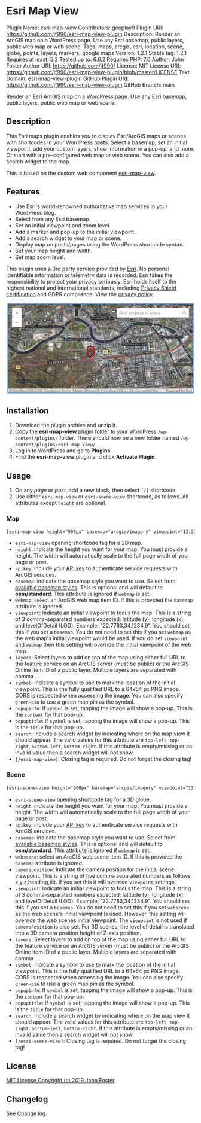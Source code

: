 # Esri Map View

Plugin Name:       esri-map-view
Contributors:      geoplay9
Plugin URI:        https://github.com/jf990/esri-map-view-plugin
Description:       Render an ArcGIS map on a WordPress page. Use any Esri basemap, public layers, public web map or web scene.
Tags:              maps, arcgis, esri, location, scene, globe, points, layers, markers, google maps
Version:           1.2.1
Stable tag:        1.2.1
Requires at least: 5.2
Tested up to:      6.6.2
Requires PHP:      7.0
Author:            John Foster
Author URI:        https://github.com/jf990/
License:           MIT
License URI:       https://github.com/jf990/esri-map-view-plugin/blob/master/LICENSE
Text Domain:       esri-map-view-plugin
GitHub Plugin URI: https://github.com/jf990/esri-map-view-plugin
GitHub Branch:     main

Render an Esri ArcGIS map on a WordPress page. Use any Esri basemap, public layers, public web map or web scene.

## Description

This Esri maps plugin enables you to display Esri/ArcGIS maps or scenes with shortcodes in your WordPress posts. Select a basemap, set an initial viewpoint, add your custom layers, show information in a pop-up, and more. Or start with a pre-configured web map or web scene. You can also add a search widget to the map.

This is based on the custom web component [esri-map-view](https://github.com/jf990/esri-map-component).

## Features

* Use Esri's world-renowned authoritative map services in your WordPress blog.
* Select from any Esri basemap.
* Set an initial viewpoint and zoom level.
* Add a marker and pop-up to the initial viewpoint.
* Add a search widget to your map or scene.
* Display map on posts/pages using the WordPress shortcode syntax.
* Set your map height and width.
* Set map zoom level.

This plugin uses a 3rd party service provided by [Esri](https://esri.com). No personal identifiable information or telemetry data is recorded. Esri takes the responsibility to protect your privacy seriously. Esri holds itself to the highest national and international standards, including [Privacy Shield certification](https://www.privacyshield.gov/participant?id=a2zt00000004EspAAE) and GDPR compliance. View the [privacy policy](https://www.esri.com/en-us/privacy/overview).

![Example image](./map-sample.png)

## Installation

1. Download the plugin archive and unzip it.
1. Copy the __esri-map-view__ plugin folder to your WordPress `/wp-content/plugins/` folder. There should now be a new folder named `/wp-content/plugins/esri-map-view/`.
1. Log in to WordPress and go to __Plugins__.
1. Find the __esri-map-view__ plugin and click __Activate Plugin__.

## Usage

1. On any _page_ or _post_, add a new block, then select `[/]` shortcode.
1. Use either `esri-map-view` or `esri-scene-view` shortcode, as follows. All attributes except `height` are optional.

### Map

```txt
[esri-map-view height="900px" basemap="arcgis/imagery" viewpoint="13.3761697,52.5166449,15" layers="d3e5c29f5e404aa4b2de29a9f0e37996" search="top-right" symbol="pin:red" symboloffset="0,0" popuptitle="Brandenburg Gate" popupinfo="This is a historic place you should visit" apikey="YOUR_API_KEY"][/esri-map-view]
```

* `esri-map-view` opening shortcode tag for a 2D map.
* `height`: indicate the height you want for your map. You must provide a height. The width will automatically scale to the full page width of your page or post.
* `apikey`: include your [API key](https://developers.arcgis.com/documentation/security-and-authentication/api-key-authentication/api-key-credentials/) to authenticate service requests with ArcGIS services.
* `basemap`: indicate the basemap style you want to use. Select from [available basemap styles](https://developers.arcgis.com/rest/basemap-styles/#arcgis-styles). This is optional and will default to __osm/standard__. This attribute is ignored if `webmap` is set.
* `webmap`: select an ArcGIS web map item ID. If this is provided the `basemap` attribute is ignored.
* `viewpoint`: Indicate an initial viewpoint to focus the map. This is a string of 3 comma-separated numbers expected: latitude (y), longitude (x), and levelOfDetail (LOD). Example: "22.7783,34.1234,9". You should set this if you set a `basemap`. You do not need to set this if you set `webmap` as the web map's initial viewpoint would be used. If you do set `viewpoint` and `webmap` then this setting will override the initial viewpoint of the web map.
* `layers`: Select layers to add on top of the map using either full URL to the feature service on an ArcGIS server (must be public) or the ArcGIS Online item ID of a public layer. Multiple layers are separated with comma `,`.
* `symbol`: Indicate a symbol to use to mark the location of the initial viewpoint. This is the fully qualified URL to a 64x64 px PNG image. CORS is respected when accessing the image. You can also specify `green-pin` to use a green map pin as the symbol.
* `popupinfo`: If `symbol` is set, tapping the image will show a pop-up. This is the `content` for that pop-up.
* `popuptitle`: If `symbol` is set, tapping the image will show a pop-up. This is the `title` for that pop-up.
* `search`: Include a search widget by indicating where on the map view it should appear. The valid values for this attribute are `top-left`, `top-right`, `bottom-left`, `bottom-right`. If this attribute is empty/missing or an invalid value then a search widget will not show.
* `[/esri-map-view]`: Closing tag is required. Do not forget the closing tag!

### Scene

```txt
[esri-scene-view height="900px" basemap="arcgis/imagery" viewpoint="13.3761697,52.5166449,15" layers="d3e5c29f5e404aa4b2de29a9f0e37996" search="top-right" symbol="pin:red" symboloffset="0,0" popuptitle="Brandenburg Gate" popupinfo="This is a historic place you should visit" apikey="YOUR_API_KEY"][/esri-scene-view]
```

* `esri-scene-view` opening shortcode tag for a 3D globe.
* `height`: indicate the height you want for your map. You must provide a height. The width will automatically scale to the full page width of your page or post.
* `apikey`: include your [API key](https://developers.arcgis.com/documentation/security-and-authentication/api-key-authentication/api-key-credentials/) to authenticate service requests with ArcGIS services.
* `basemap`: indicate the basemap style you want to use. Select from [available basemap styles](https://developers.arcgis.com/rest/basemap-styles/#arcgis-styles). This is optional and will default to __osm/standard__. This attribute is ignored if `webmap` is set.
* `webscene`: select an ArcGIS web scene item ID. If this is provided the `basemap` attribute is ignored.
* `cameraposition`: Indicate the camera position for the initial scene viewpoint. This is a string of five comma separated numbers as follows: x,y,z,heading,tilt. If you set this it will override `viewpoint` settings.
* `viewpoint`: Indicate an initial viewpoint to focus the map. This is a string of 3 comma-separated numbers expected: latitude (y), longitude (x), and levelOfDetail (LOD). Example: "22.7783,34.1234,9". You should set this if you set a `basemap`. You do not need to set this if you set `webscene` as the web scene's initial viewpoint is used. However, this setting will override the web scenes initial viewpoint. The `viewpoint` is not used if `cameraPosition` is also set. For 3D scenes, the level of detail is translated into a 3D camera position height of Z-axis position.
* `layers`: Select layers to add on top of the map using either full URL to the feature service on an ArcGIS server (must be public) or the ArcGIS Online item ID of a public layer. Multiple layers are separated with comma `,`.
* `symbol`: Indicate a symbol to use to mark the location of the initial viewpoint. This is the fully qualified URL to a 64x64 px PNG image. CORS is respected when accessing the image. You can also specify `green-pin` to use a green map pin as the symbol.
* `popupinfo`: If `symbol` is set, tapping the image will show a pop-up. This is the `content` for that pop-up.
* `popuptitle`: If `symbol` is set, tapping the image will show a pop-up. This is the `title` for that pop-up.
* `search`: Include a search widget by indicating where on the map view it should appear. The valid values for this attribute are `top-left`, `top-right`, `bottom-left`, `bottom-right`. If this attribute is empty/missing or an invalid value then a search widget will not show.
* `[/esri-scene-view]`: Closing tag is required. Do not forget the closing tag!

## License

[MIT License Copyright (c) 2019 John Foster](./esri-map-view/LICENSE)

## Changelog

See [Change log](./esri-map-view/CHANGELOG.md).
